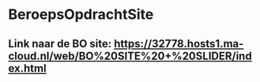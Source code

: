 # BeroepsOpdrachtSite


## Link naar de BO site: https://32778.hosts1.ma-cloud.nl/web/BO%20SITE%20+%20SLIDER/index.html
